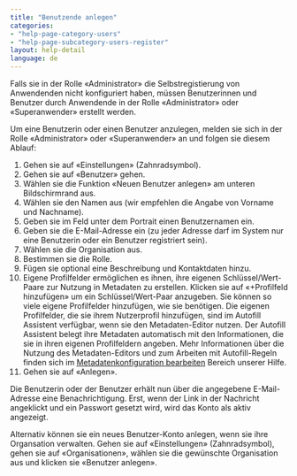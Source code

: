 ```yaml
---
title: "Benutzende anlegen"
categories:
- "help-page-category-users"
- "help-page-subcategory-users-register"
layout: help-detail
language: de
---
```


Falls sie in der Rolle &laquo;Administrator&raquo; die Selbstregistierung von Anwendenden nicht konfiguriert haben, müssen Benutzerinnen und Benutzer durch Anwendende in der Rolle &laquo;Administrator&raquo; oder &laquo;Superanwender&raquo; erstellt werden.

Um eine Benutzerin oder einen Benutzer anzulegen, melden sie sich in der Rolle &laquo;Administrator&raquo; oder &laquo;Superanwender&raquo; an und folgen sie diesem Ablauf:

1.	Gehen sie auf &laquo;Einstellungen&raquo; (Zahnradsymbol).
1.	Gehen sie auf &laquo;Benutzer&raquo; gehen.
1.	Wählen sie die Funktion &laquo;Neuen Benutzer anlegen&raquo; am unteren Bildschirmrand aus.
1.	Wählen sie den Namen aus (wir empfehlen die Angabe von Vorname und Nachname).<img src="/images/help/de/create_new_user.png" alt="" title="Benutzer anlegen" class="img-responsive img-inline-help">
1.  Geben sie im Feld unter dem Portrait einen Benutzernamen ein.
1.	Geben sie die E-Mail-Adresse ein (zu jeder Adresse darf im System nur eine Benutzerin oder ein Benutzer registriert sein).
1.	Wählen sie die Organisation aus.
1.	Bestimmen sie die Rolle.
1.	Fügen sie optional eine Beschreibung und Kontaktdaten hinzu.
1.	Eigene Profilfelder ermöglichen es ihnen, ihre eigenen Schlüssel/Wert-Paare zur Nutzung in Metadaten zu erstellen. Klicken sie auf &laquo;+Profilfeld hinzufügen&raquo; um ein Schlüssel/Wert-Paar anzugeben. Sie können so viele eigene Profilfelder hinzufügen, wie sie benötigen. Die eigenen Profilfelder, die sie ihrem Nutzerprofil hinzufügen, sind im Autofill Assistent verfügbar, wenn sie den Metadaten-Editor nutzen. Der Autofill Assistent belegt ihre Metadaten automatisch mit den Informationen, die sie in ihren eigenen Profilfeldern angeben. Mehr Informationen über die Nutzung des Metadaten-Editors und zum Arbeiten mit Autofill-Regeln finden sich im [Metadatenkonfiguration bearbeiten](https://www.wetransform.to/help/de/help-page-category-setup-haleconnect/help-page-subcategory-setup-haleconnect-thememetadata/2015/02/10/theme-edit-metadata/) Bereich unserer Hilfe.
1.	Gehen sie auf &laquo;Anlegen&raquo;.

Die Benutzerin oder der Benutzer erhält nun über die angegebene E-Mail-Adresse eine Benachrichtigung. Erst, wenn der Link in der Nachricht angeklickt und ein Passwort gesetzt wird, wird das Konto als aktiv angezeigt.

Alternativ können sie ein neues Benutzer-Konto anlegen, wenn sie ihre Organsation verwalten. Gehen sie auf &laquo;Einstellungen&raquo; (Zahnradsymbol), gehen sie auf &laquo;Organisationen&raquo;, wählen sie die gewünschte Organisation aus und klicken sie &laquo;Benutzer anlegen&raquo;.